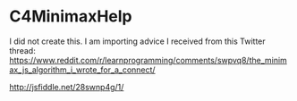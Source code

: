 # C4MinimaxHelp


I did not create this. I am importing advice I received from this Twitter thread:
https://www.reddit.com/r/learnprogramming/comments/swpvq8/the_minimax_js_algorithm_i_wrote_for_a_connect/

http://jsfiddle.net/28swnp4g/1/
